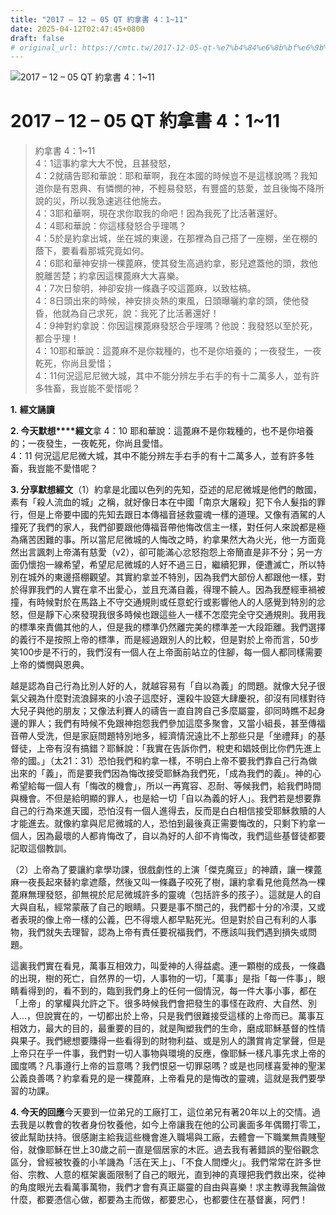 ```yaml
---
title: "2017 – 12 – 05 QT 約拿書 4：1~11"
date: 2025-04-12T02:47:45+0800
draft: false
# original_url: https://cmtc.tw/2017-12-05-qt-%e7%b4%84%e6%8b%bf%e6%9b%b8-4%ef%bc%9a111
---
```


![2017 – 12 – 05 QT 約拿書 4：1~11](/images/qt.jpg   "2017 – 12 – 05 QT 約拿書 4：1~11")

# 2017 – 12 – 05 QT 約拿書 4：1~11

> 約拿書 4：1~11  
> 4：1這事約拿大大不悅，且甚發怒，  
> 4：2就禱告耶和華說：耶和華啊，我在本國的時候豈不是這樣說嗎？我知道你是有恩典、有憐憫的神，不輕易發怒，有豐盛的慈愛，並且後悔不降所說的災，所以我急速逃往他施去。  
> 4：3耶和華啊，現在求你取我的命吧！因為我死了比活著還好。  
> 4：4耶和華說：你這樣發怒合乎理嗎？  
> 4：5於是約拿出城，坐在城的東邊，在那裡為自己搭了一座棚，坐在棚的蔭下，要看看那城究竟如何。  
> 4：6耶和華神安排一棵蓖麻，使其發生高過約拿，影兒遮蓋他的頭，救他脫離苦楚；約拿因這棵蓖麻大大喜樂。  
> 4：7次日黎明，神卻安排一條蟲子咬這蓖麻，以致枯槁。  
> 4：8日頭出來的時候，神安排炎熱的東風，日頭曝曬約拿的頭，使他發昏，他就為自己求死，說：我死了比活著還好！  
> 4：9神對約拿說：你因這棵蓖麻發怒合乎理嗎？他說：我發怒以至於死，都合乎理！  
> 4：10耶和華說：這蓖麻不是你栽種的，也不是你培養的；一夜發生，一夜乾死，你尚且愛惜；  
> 4：11何況這尼尼微大城，其中不能分辨左手右手的有十二萬多人，並有許多牲畜，我豈能不愛惜呢？

**1.** **經文誦讀**

**2. 今天默想****經文**拿 4：10 耶和華說：這蓖麻不是你栽種的，也不是你培養的；一夜發生，一夜乾死，你尚且愛惜。  
4：11 何況這尼尼微大城，其中不能分辨左手右手的有十二萬多人，並有許多牲畜，我豈能不愛惜呢？

**3. 分享默想經文**（1）約拿是北國以色列的先知，亞述的尼尼微城是他們的敵國，素有「殺人流血的城」之稱，就好像日本在中國「南京大屠殺」犯下令人髮指的罪行，但是上帝要中國的先知去跟日本傳福音拯救靈魂一樣的道理。又像有酒駕的人撞死了我們的家人，我們卻要跟他傳福音帶他悔改信主一樣，對任何人來說都是極為痛苦困難的事。所以當尼尼微城的人悔改之時，約拿果然大為火光，他一方面竟然出言諷刺上帝滿有慈愛（v2），卻可能滿心忿怒抱怨上帝簡直是非不分；另一方面仍懷抱一線希望，希望尼尼微城的人好不過三日，繼續犯罪，便遭滅亡，所以特別在城外的東邊搭棚觀望。其實約拿並不特別，因為我們大部份人都跟他一樣，對於得罪我們的人實在拿不出愛心，並且充滿自義，得理不饒人。因為我歷經車禍被撞，有時候對於在馬路上不守交通規則或任意蛇行或影響他人的人感覺到特別的忿怒，但是靜下心來發現我很多時候也跟這些人一樣不怎麼完全守交通規則。我用我的標準來責備其他的人，但是我的標準仍然離完美的標準差一大段距離。我們選擇的義行不是按照上帝的標準，而是經過跟別人的比較，但是對於上帝而言，50步笑100步是不行的，我們沒有一個人在上帝面前站立的住腳，每一個人都同樣需要上帝的憐憫與恩典。

越是認為自己行為比別人好的人，就越容易有「自以為義」的問題。就像大兒子很氣父親為什麼對流浪歸來的小浪子這麼好，還殺牛設筵大肆慶祝，卻沒有同樣對待大兒子與他的朋友；又像法利賽人的禱告一直自誇自己多麼屬靈，卻同時瞧不起身邊的罪人；我們有時候不免跟神抱怨我們參加這麼多聚會，又當小組長，甚至傳福音帶人受洗，但是家庭問題特別地多，經濟情況遠比不上那些只是「坐禮拜」的基督徒，上帝有沒有搞錯？耶穌說：「我實在告訴你們，稅吏和娼妓倒比你們先進上帝的國。」（太21：31）恐怕我們和約拿一樣，不明白上帝不要我們靠自己行為做出來的「義」，而是要我們因為悔改接受耶穌為我們死，「成為我們的義」。神的心希望給每一個人有「悔改的機會」，所以一再寬容、忍耐、等候我們，給我們時間與機會。不但是給明顯的罪人，也是給一切「自以為義的好人」。我們若是想要靠自己的行為來進天國，恐怕沒有一個人進得去，反而是白白相信接受耶穌救贖的人才能進去。就像約拿與尼尼微城的人，恐怕到最後真正需要悔改的，只剩下約拿一個人，因為最壞的人都肯悔改了，自以為好的人卻不肯悔改，我們這些基督徒都要記取這個教訓。

（2）上帝為了要讓約拿學功課，很戲劇性的上演「傑克魔豆」的神蹟，讓一棵蓖麻一夜長起來替約拿遮蔭，然後又叫一條蟲子咬死了樹，讓約拿看見他竟然為一棵蓖麻無理發怒，卻無視於尼尼微城許多的靈魂（包括許多的孩子）。這就是人的自大與自私，經常蒙蔽了自己的眼睛。只要是事不關己的，我們都十分的冷漠，又或者表現的像上帝一樣的公義，巴不得壞人都早點死光。但是對於自己有利的人事物，我們就失去理智，認為上帝有責任要祝福我們，不應該叫我們遇到損失或問題。

這裏我們實在看見，萬事互相效力，叫愛神的人得益處。連一顆樹的成長，一條蟲的出現，樹的死亡，自然界的一切，人事物的一切，「萬事」是指「每一件事」，眼睛看得到的，看不到的，臨到我們身上的任何一個情況，每一件大事小事，都在「上帝」的掌權與允許之下。很多時候我們會把發生的事怪在政府、大自然、別人…，但說實在的，一切都出於上帝，只是我們很難接受這樣的上帝而已。萬事互相效力，最大的目的，最重要的目的，就是陶塑我們的生命，磨成耶穌基督的性情與果子。我們總想要賺得一些看得到的財物利益、或是別人的讚賞肯定掌聲，但是上帝只在乎一件事，我們對一切人事物與環境的反應，像耶穌一樣凡事先求上帝的國度嗎？凡事遵行上帝的旨意嗎？我們恨惡一切罪惡嗎？或是也同樣喜愛神的聖潔公義良善嗎？約拿看見的是一棵蓖麻，上帝看見的是悔改的靈魂，這就是我們要學習的功課。

**4. 今天的回應**今天要到一位弟兄的工廠打工，這位弟兄有著20年以上的交情。過去我是以教會的牧者身份牧養他，如今上帝讓我在他的公司裏面多年偶爾打零工，彼此幫助扶持。很感謝主給我這些機會進入職場與工廠，去體會一下職業無貴賤聖俗，就像耶穌在世上30歲之前一直是個居家的木匠。過去我有著錯誤的聖俗觀念區分，曾經被牧養的小羊譏為「活在天上」、「不食人間煙火」。我們常常在許多世俗、宗教、人意的框架裏面限制了自己的眼光，直到神的真理把我們救出來，從神的角度眼光去看萬事萬物，我們才會有真正屬靈的自由與喜樂！求主教導我無論做什麼，都要憑信心做，都要為主而做，都要忠心，也都要住在基督裏，阿們！